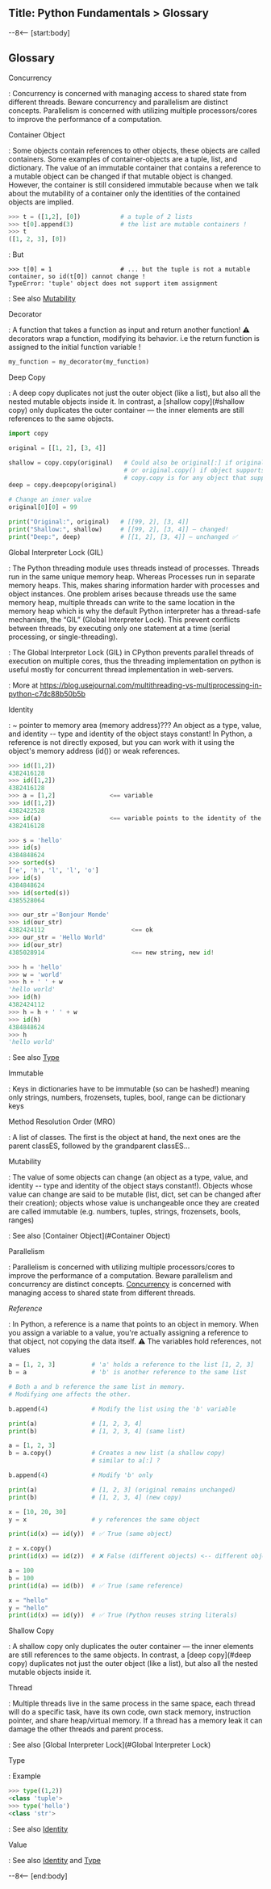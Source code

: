 Title: Python Fundamentals > Glossary
---
--8<-- [start:body]

## Glossary

<dfn id="concurrency"></dfn>
Concurrency

: Concurrency is concerned with managing access to shared state from different threads. Beware concurrency and parallelism are distinct concepts. Parallelism is concerned with utilizing multiple processors/cores to improve the performance of a computation. 


<dfn id="Container Object"></dfn>
Container Object

: Some objects contain references to other objects, these objects are called containers. Some examples of container-objects are a tuple, list, and dictionary. The value of an immutable container that contains a reference to a mutable object can be changed if that mutable object is changed. However, the container is still considered immutable because when we talk about the mutability of a container only the identities of the contained objects are implied.
```python
>>> t = ([1,2], [0])           # a tuple of 2 lists
>>> t[0].append(3)             # the list are mutable containers !
>>> t
([1, 2, 3], [0])
```

: But
```
>>> t[0] = 1                   # ... but the tuple is not a mutable container, so id(t[0]) cannot change !
TypeError: 'tuple' object does not support item assignment
```

: See also [Mutability](#Mutability)


<dfn id="Decorator"></dfn>
Decorator

: A function that takes a function as input and return another function! :warning: decorators wrap a function, modifying its behavior. i.e the return function is assigned to the initial function variable !
```python
my_function = my_decorator(my_function)
```

<dfn id="Deep Copy"></dfn>
Deep Copy 

: A deep copy duplicates not just the outer object (like a list), but also all the nested mutable objects inside it. In contrast, a [shallow copy](#shallow copy) only duplicates the outer container — the inner elements are still references to the same objects.
```python
import copy

original = [[1, 2], [3, 4]]

shallow = copy.copy(original)   # Could also be original[:] if original is a sequence
                                # or original.copy() if object supports it (lists, dicts, sets only)
                                # copy.copy is for any object that supports it!
deep = copy.deepcopy(original)

# Change an inner value
original[0][0] = 99

print("Original:", original)   # [[99, 2], [3, 4]]
print("Shallow:", shallow)     # [[99, 2], [3, 4]] — changed!
print("Deep:", deep)           # [[1, 2], [3, 4]] — unchanged ✅
```


<dfn id="Global Interpreter Lock"></dfn>
Global Interpreter Lock (GIL)

: The Python threading module uses threads instead of processes. Threads run in the same unique memory heap. Whereas Processes run in separate memory heaps. This, makes sharing information harder with processes and object instances. One problem arises because threads use the same memory heap, multiple threads can write to the same location in the memory heap which is why the default Python interpreter has a thread-safe mechanism, the “GIL” (Global Interpreter Lock). This prevent conflicts between threads, by executing only one statement at a time (serial processing, or single-threading).

: The Global Interpretor Lock (GIL) in CPython prevents parallel threads of execution on multiple cores, thus the threading implementation on python is useful mostly for concurrent thread implementation in web-servers.

: More at https://blog.usejournal.com/multithreading-vs-multiprocessing-in-python-c7dc88b50b5b


<dfn id="Identity"></dfn>
Identity

: ~ pointer to memory area (memory address)??? An object as a type, value, and identity -- type and identity of the object stays constant! In Python, a reference is not directly exposed, but you can work with it using the object's memory address (id()) or weak references.
```python
>>> id([1,2])
4382416128
>>> id([1,2])
4382416128
>>> a = [1,2]               <== variable
>>> id([1,2])
4382422528
>>> id(a)                   <== variable points to the identity of the assigned object, the identity is used by variables and container objects
4382416128
```
```python
>>> s = 'hello'
>>> id(s)
4384848624
>>> sorted(s)
['e', 'h', 'l', 'l', 'o']
>>> id(s)
4384848624
>>> id(sorted(s))
4385528064
```
```python
>>> our_str ='Bonjour Monde'
>>> id(our_str)
4382424112                        <== ok
>>> our_str = 'Hello World'
>>> id(our_str)
4385028914                        <== new string, new id!
```
```python
>>> h = 'hello'
>>> w = 'world'
>>> h + ' ' + w
'hello world'
>>> id(h)
4382424112
>>> h = h + ' ' + w
>>> id(h)
4384848624
>>> h
'hello world'
```

: See also [Type](#Type)


<dfn id="Immutable"></dfn>
Immutable

: Keys in dictionaries have to be immutable (so can be hashed!) meaning only strings, numbers, frozensets, tuples, bool, range can be dictionary keys


<dfn id="Method Resolution Order"></dfn>
Method Resolution Order (MRO)

: A list of classes. The first is the object at hand, the next ones are the parent classES, followed by the grandparent classES...


<dfn id="Mutability"></dfn>
Mutability

: The value of some objects can change (an object as a type, value, and identity -- type and identity of the object stays constant!). Objects whose value can change are said to be mutable (list, dict, set can be changed after their creation); objects whose value is unchangeable once they are created are called immutable (e.g. numbers, tuples, strings, frozensets, bools, ranges)

: See also [Container Object](#Container Object)


<dfn id="Parallelism"></dfn>
Parallelism

: Parallelism is concerned with utilizing multiple processors/cores to improve the performance of a computation. Beware parallelism and concurrency are distinct concepts. [Concurrency](#Concurrency) is concerned with managing access to shared state from different threads.

<dfn id="Reference"></df>
Reference

: In Python, a reference is a name that points to an object in memory. When you assign a variable to a value, you're actually assigning a reference to that object, not copying the data itself. :warning: The variables hold references, not values
```python
a = [1, 2, 3]          # 'a' holds a reference to the list [1, 2, 3]
b = a                  # 'b' is another reference to the same list

# Both a and b reference the same list in memory.
# Modifying one affects the other.

b.append(4)            # Modify the list using the 'b' variable

print(a)               # [1, 2, 3, 4]
print(b)               # [1, 2, 3, 4] (same list)
```
```python
a = [1, 2, 3]
b = a.copy()           # Creates a new list (a shallow copy)
                       # similar to a[:] ?

b.append(4)            # Modify 'b' only

print(a)               # [1, 2, 3] (original remains unchanged)
print(b)               # [1, 2, 3, 4] (new copy)
```
```python
x = [10, 20, 30]
y = x                  # y references the same object

print(id(x) == id(y))  # ✅ True (same object)
```
```python
z = x.copy()
print(id(x) == id(z))  # ❌ False (different objects) <-- different object because different memory space!
```
```python
a = 100
b = 100
print(id(a) == id(b))  # ✅ True (same reference)

x = "hello"
y = "hello"
print(id(x) == id(y))  # ✅ True (Python reuses string literals)
```

<dfn id="Shallow Copy"></dfn>
Shallow Copy

: A shallow copy only duplicates the outer container — the inner elements are still references to the same objects. In contrast, a [deep copy](#deep copy) duplicates not just the outer object (like a list), but also all the nested mutable objects inside it.

<dfn id="Thread"></dfn>
Thread

: Multiple threads live in the same process in the same space, each thread will do a specific task, have its own code, own stack memory, instruction pointer, and share heap/virtual memory. If a thread has a memory leak it can damage the other threads and parent process. 

: See also [Global Interpreter Lock](#Global Interpreter Lock)


<dfn id="Type"></dfn>
Type

: Example
```python
>>> type((1,2))
<class 'tuple'>
>>> type('hello')
<class 'str'>
```

: See also [Identity](#Identity)

<dfn id="Value"></dfn>
Value

: See also [Identity](#Identity) and [Type](#Type)

--8<-- [end:body]
